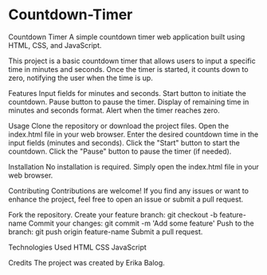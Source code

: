 # Countdown-Timer
Countdown Timer
A simple countdown timer web application built using HTML, CSS, and JavaScript.

This project is a basic countdown timer that allows users to input a specific time in minutes and seconds. Once the timer is started, it counts down to zero, notifying the user when the time is up.

Features
Input fields for minutes and seconds.
Start button to initiate the countdown.
Pause button to pause the timer.
Display of remaining time in minutes and seconds format.
Alert when the timer reaches zero.

Usage
Clone the repository or download the project files.
Open the index.html file in your web browser.
Enter the desired countdown time in the input fields (minutes and seconds).
Click the "Start" button to start the countdown.
Click the "Pause" button to pause the timer (if needed).

Installation
No installation is required. Simply open the index.html file in your web browser.

Contributing
Contributions are welcome! If you find any issues or want to enhance the project, feel free to open an issue or submit a pull request.

Fork the repository.
Create your feature branch: git checkout -b feature-name
Commit your changes: git commit -m 'Add some feature'
Push to the branch: git push origin feature-name
Submit a pull request.

Technologies Used
HTML
CSS
JavaScript

Credits
The project was created by Erika Balog.
